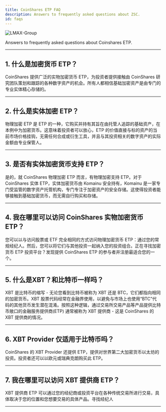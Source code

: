 ```yaml
---
title: CoinShares ETP FAQ
description: Answers to frequently asked questions about ZSC.
id: faqs
---
```


![LMAX-Group](/img/images/faq.png)

Answers to frequently asked questions about Coinshares ETP.

---

## 1. 什么是加密货币 ETP？

CoinShares 提供广泛的实物加密货币 ETP，为投资者提供接触由 CoinShares 研究团队策划和跟踪的各种数字资产的机会。所有人都相信基础加密资产是由专门的专业实体精心存储的。

---

## 2. 什么是实体加密 ETP？

物理加密 ETP 是 ETP 的一种，它购买并持有其旨在由托管人追踪的基础资产，在本例中为加密货币。这意味着投资者可以放心，ETP 的价值直接与标的资产的当前市场价格挂钩，无需任何合成或衍生工具，并且与其投资相关的数字资产的实际金额由专业保管人。

---

## 3. 是否有实体加密货币支持 ETP？

是的，就 CoinShares 物理加密 ETP 而言，有物理加密支持 ETP。对于 CoinShares 实体 ETP，实体加密货币由 Komainu 安全持有，Komainu 是一家专门受监管的数字资产托管机构，专门专注于加密资产的安全存储。这使得投资者能够接触到基础加密货币，而无需自行购买和存储。


---

## 4. 我在哪里可以访问 CoinShares 实物加密货币 ETP？

您可以以与访问股票或 ETF 完全相同的方式访问物理加密货币 ETP：通过您的常规经纪人。然后，您可以将它们与其他投资一起纳入您的投资组合。正在寻找加密货币 ETP 投资平台？发现提供 CoinShares ETP 的参与者并注册最适合您的一个。

---


## 5. 什么是XBT？和比特币一样吗？

XBT 是比特币的缩写 - 无论您看到比特币被称为 XBT 还是 BTC，它们都指向相同的加密货币。XBT 股票代码经常在金融界使用，以避免与市场上也使用“BTC”代码的其他货币发生潜在混淆。按照这种逻辑，通过交易所交易产品等产品提供比特币敞口的金融服务提供商(ETP) 通常被称为 XBT 提供商 - 这是 CoinShares 的 XBT 提供商的情况。

---

## 6. XBT Provider 仅适用于比特币吗？

CoinShares 的 XBT Provider 还提供 ETP，提供对世界第二大加密货币以太坊的投资。投资者还可以以欧元或瑞典克朗购买此 ETP。

---


## 7. 我在哪里可以访问 XBT 提供商 ETP？

XBT 提供商 ETP 可以通过您的经纪商或投资平台在各种传统交易所进行交易，具体取决于您的位置和您想要交易的具体产品。寻找经纪人

---

